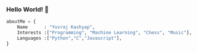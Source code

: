 <!---- 👋 Hi, I’m @YuKa2004
- 👀 I’m interested in ...
- 🌱 I’m currently learning ...
- 💞️ I’m looking to collaborate on ...
- 📫 How to reach me ...
- 😄 Pronouns: ...
- ⚡ Fun fact: ...


YuKa2004/YuKa2004 is a ✨ special ✨ repository because its `README.md` (this file) appears on your GitHub profile.
You can click the Preview link to take a look at your changes.
--->
### Hello World! 👋

```python
aboutMe = {
    Name      : "Yuvraj Kashyap",
    Interests :["Programming", "Machine Learning", "Chess", "Music"],
    Languages :["Python","C","Javascript"],
}
```



